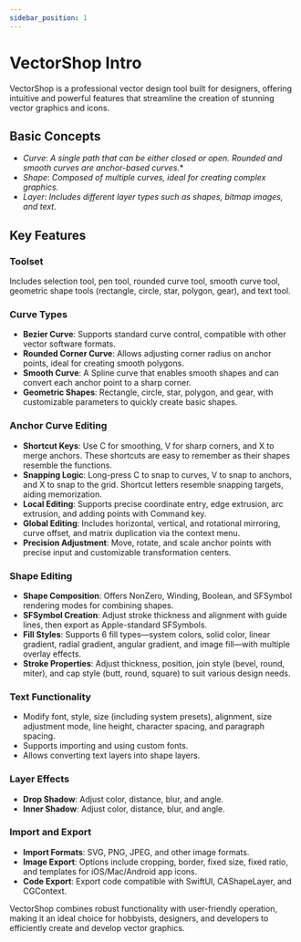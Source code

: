 ```yaml
---
sidebar_position: 1
---
```


# VectorShop Intro

VectorShop is a professional vector design tool built for designers, offering intuitive and powerful features that streamline the creation of stunning vector graphics and icons.

## Basic Concepts

- *Curve*: *A single path that can be either closed or open. Rounded and smooth curves are anchor-based curves.**
- *Shape*: *Composed of multiple curves, ideal for creating complex graphics.*
- *Layer*: *Includes different layer types such as shapes, bitmap images, and text.*

## Key Features

### Toolset
Includes selection tool, pen tool, rounded curve tool, smooth curve tool, geometric shape tools (rectangle, circle, star, polygon, gear), and text tool.

### Curve Types

- **Bezier Curve**: Supports standard curve control, compatible with other vector software formats.
- **Rounded Corner Curve**: Allows adjusting corner radius on anchor points, ideal for creating smooth polygons.
- **Smooth Curve**: A Spline curve that enables smooth shapes and can convert each anchor point to a sharp corner.
- **Geometric Shapes**: Rectangle, circle, star, polygon, and gear, with customizable parameters to quickly create basic shapes.

### Anchor Curve Editing

- **Shortcut Keys**: Use C for smoothing, V for sharp corners, and X to merge anchors. These shortcuts are easy to remember as their shapes resemble the functions.
- **Snapping Logic**: Long-press C to snap to curves, V to snap to anchors, and X to snap to the grid. Shortcut letters resemble snapping targets, aiding memorization.
- **Local Editing**: Supports precise coordinate entry, edge extrusion, arc extrusion, and adding points with Command key.
- **Global Editing**: Includes horizontal, vertical, and rotational mirroring, curve offset, and matrix duplication via the context menu.
- **Precision Adjustment**: Move, rotate, and scale anchor points with precise input and customizable transformation centers.

### Shape Editing

- **Shape Composition**: Offers NonZero, Winding, Boolean, and SFSymbol rendering modes for combining shapes.
- **SFSymbol Creation**: Adjust stroke thickness and alignment with guide lines, then export as Apple-standard SFSymbols.
- **Fill Styles**: Supports 6 fill types—system colors, solid color, linear gradient, radial gradient, angular gradient, and image fill—with multiple overlay effects.
- **Stroke Properties**: Adjust thickness, position, join style (bevel, round, miter), and cap style (butt, round, square) to suit various design needs.

### Text Functionality

- Modify font, style, size (including system presets), alignment, size adjustment mode, line height, character spacing, and paragraph spacing.
- Supports importing and using custom fonts.
- Allows converting text layers into shape layers.

### Layer Effects

- **Drop Shadow**: Adjust color, distance, blur, and angle.
- **Inner Shadow**: Adjust color, distance, blur, and angle.

### Import and Export

- **Import Formats**: SVG, PNG, JPEG, and other image formats.
- **Image Export**: Options include cropping, border, fixed size, fixed ratio, and templates for iOS/Mac/Android app icons.
- **Code Export**: Export code compatible with SwiftUI, CAShapeLayer, and CGContext.

VectorShop combines robust functionality with user-friendly operation, making it an ideal choice for hobbyists, designers, and developers to efficiently create and develop vector graphics.